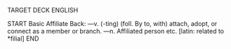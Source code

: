 TARGET DECK
ENGLISH

START
Basic
Affiliate
Back: —v. (-ting) (foll. By to, with) attach, adopt, or connect as a member or branch. —n. Affiliated person etc. [latin: related to *filial]
END
